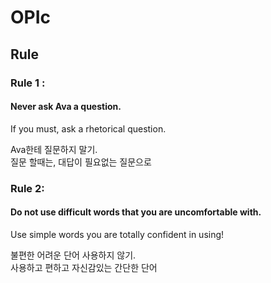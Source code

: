 # OPIc

## Rule  

### Rule 1 :
#### Never ask Ava a question.  
If you must, ask a rhetorical question.  

Ava한테 질문하지 말기.  
질문 할때는, 대답이 필요없는 질문으로  
  


### Rule 2:
#### Do not use difficult words that you are uncomfortable with.  
Use simple words you are totally confident in using!  

불편한 어려운 단어 사용하지 않기.  
사용하고 편하고 자신감있는 간단한 단어 
